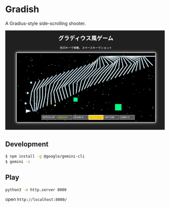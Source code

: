 # Gradish

A Gradius-style side-scrolling shooter.


![screen](screen.jpg)

## Development

```bash
$ npm install -g @google/gemini-cli
$ gemini -s
```

## Play

```bash
python3 -m http.server 8000
```

open `http://localhost:8000/`
